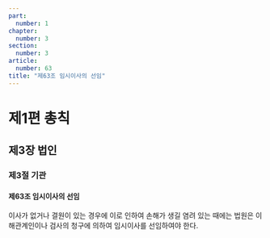 ```yaml
---
part:
  number: 1
chapter:
  number: 3
section:
  number: 3
article:
  number: 63
title: "제63조 임시이사의 선임"
---
```


# 제1편 총칙

## 제3장 법인

### 제3절 기관

#### 제63조 임시이사의 선임

이사가 없거나 결원이 있는 경우에 이로 인하여 손해가 생길 염려 있는 때에는 법원은 이해관계인이나 검사의 청구에 의하여 임시이사를 선임하여야 한다.
